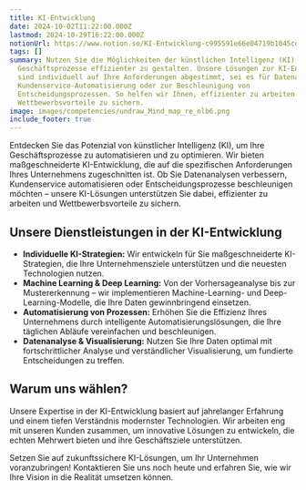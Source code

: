 ```yaml
---
title: KI-Entwicklung
date: 2024-10-02T11:22:00.000Z
lastmod: 2024-10-29T16:22:00.000Z
notionUrl: https://www.notion.so/KI-Entwicklung-c995591e66e04719b1045cdd349f1338
tags: []
summary: Nutzen Sie die Möglichkeiten der künstlichen Intelligenz (KI), um Ihre
  Geschäftsprozesse effizienter zu gestalten. Unsere Lösungen zur KI-Entwicklung
  sind individuell auf Ihre Anforderungen abgestimmt, sei es für Datenanalysen,
  Kundenservice-Automatisierung oder zur Beschleunigung von
  Entscheidungsprozessen. So helfen wir Ihnen, effizienter zu arbeiten und
  Wettbewerbsvorteile zu sichern.
image: images/competencies/undraw_Mind_map_re_nlb6.png
include_footer: true
---
```



Entdecken Sie das Potenzial von künstlicher Intelligenz (KI), um Ihre Geschäftsprozesse zu automatisieren und zu optimieren. Wir bieten maßgeschneiderte KI-Entwicklung, die auf die spezifischen Anforderungen Ihres Unternehmens zugeschnitten ist. Ob Sie Datenanalysen verbessern, Kundenservice automatisieren oder Entscheidungsprozesse beschleunigen möchten – unsere KI-Lösungen unterstützen Sie dabei, effizienter zu arbeiten und Wettbewerbsvorteile zu sichern.


## Unsere Dienstleistungen in der KI-Entwicklung

- **Individuelle KI-Strategien:** Wir entwickeln für Sie maßgeschneiderte KI-Strategien, die Ihre Unternehmensziele unterstützen und die neuesten Technologien nutzen.
- **Machine Learning & Deep Learning:** Von der Vorhersageanalyse bis zur Mustererkennung – wir implementieren Machine-Learning- und Deep-Learning-Modelle, die Ihre Daten gewinnbringend einsetzen.
- **Automatisierung von Prozessen:** Erhöhen Sie die Effizienz Ihres Unternehmens durch intelligente Automatisierungslösungen, die Ihre täglichen Abläufe vereinfachen und beschleunigen.
- **Datenanalyse & Visualisierung:** Nutzen Sie Ihre Daten optimal mit fortschrittlicher Analyse und verständlicher Visualisierung, um fundierte Entscheidungen zu treffen.

## Warum uns wählen?


Unsere Expertise in der KI-Entwicklung basiert auf jahrelanger Erfahrung und einem tiefen Verständnis modernster Technologien. Wir arbeiten eng mit unseren Kunden zusammen, um innovative Lösungen zu entwickeln, die echten Mehrwert bieten und ihre Geschäftsziele unterstützen.


Setzen Sie auf zukunftssichere KI-Lösungen, um Ihr Unternehmen voranzubringen! Kontaktieren Sie uns noch heute und erfahren Sie, wie wir Ihre Vision in die Realität umsetzen können.

